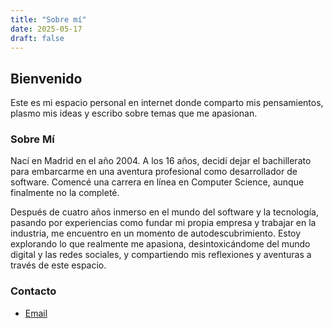 ```yaml
---
title: "Sobre mí"
date: 2025-05-17
draft: false
---
```


## Bienvenido

Este es mi espacio personal en internet donde comparto mis pensamientos, plasmo mis ideas y escribo sobre temas que me apasionan.

### Sobre Mí

Nací en Madrid en el año 2004. A los 16 años, decidí dejar el bachillerato para embarcarme en una aventura profesional como desarrollador de software. Comencé una carrera en línea en Computer Science, aunque finalmente no la completé.

Después de cuatro años inmerso en el mundo del software y la tecnología, pasando por experiencias como fundar mi propia empresa y trabajar en la industria, me encuentro en un momento de autodescubrimiento. Estoy explorando lo que realmente me apasiona, desintoxicándome del mundo digital y las redes sociales, y compartiendo mis reflexiones y aventuras a través de este espacio.

### Contacto

- [Email](mailto:roberto.kalinovskyy@gmail.com)